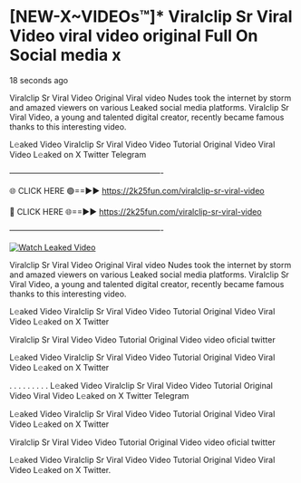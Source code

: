 # [NEW-X~VIDEOs™]* Viralclip Sr Viral Video viral video original Full On Social media x

18 seconds ago

Viralclip Sr Viral Video Original Viral video Nudes took the internet by storm and amazed viewers on various Leaked social media platforms. Viralclip Sr Viral Video, a young and talented digital creator, recently became famous thanks to this interesting video.

L𝚎aked Video Viralclip Sr Viral Video Video Tutorial Original Video Viral Video L𝚎aked on X Twitter Telegram

———————————————————-

🌐 CLICK HERE 🟢==►► https://2k25fun.com/viralclip-sr-viral-video

🔴 CLICK HERE 🌐==►► https://2k25fun.com/viralclip-sr-viral-video

———————————————————-

[![Watch Leaked Video](https://miro.medium.com/v2/resize:fit:828/format:webp/1*cilzJN44JGOrTw9NJCrNHA.gif "Watch Leaked Video")](https://2k25fun.com/viralclip-sr-viral-video)

Viralclip Sr Viral Video Original Viral video Nudes took the internet by storm and amazed viewers on various Leaked social media platforms. Viralclip Sr Viral Video, a young and talented digital creator, recently became famous thanks to this interesting video.

L𝚎aked Video Viralclip Sr Viral Video Video Tutorial Original Video Viral Video L𝚎aked on X Twitter

Viralclip Sr Viral Video Video Tutorial Original Video video oficial twitter

L𝚎aked Video Viralclip Sr Viral Video Video Tutorial Original Video Viral Video L𝚎aked on X Twitter

. . . . . . . . . L𝚎aked Video Viralclip Sr Viral Video Video Tutorial Original Video Viral Video L𝚎aked on X Twitter Telegram

L𝚎aked Video Viralclip Sr Viral Video Video Tutorial Original Video Viral Video L𝚎aked on X Twitter

Viralclip Sr Viral Video Video Tutorial Original Video video oficial twitter

L𝚎aked Video Viralclip Sr Viral Video Video Tutorial Original Video Viral Video L𝚎aked on X Twitter.
